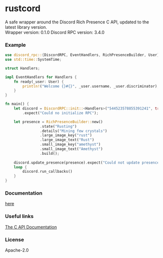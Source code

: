 # rustcord
A safe wrapper around the Discord Rich Presence C API, updated to the latest library version.  
Wrapper version: 0.1.0
Discord RPC version: 3.4.0

### Example
```rust
use discord_rpc::{DiscordRPC, EventHandlers, RichPresenceBuilder, User};
use std::time::SystemTime;

struct Handlers;

impl EventHandlers for Handlers {
    fn ready(_user: User) {
        println!("Welcome {}#{}", _user.username, _user.discriminator);
    }
}

fn main() {
    let discord = DiscordRPC::init::<Handlers>("544523578855391241", true, None)
        .expect("Could no initialize RPC");

    let presence = RichPresenceBuilder::new()
                .state("Rusting")
                .details("Mining few crystals")
                .large_image_key("rust")
                .large_image_text("Rust")
                .small_image_key("amethyst")
                .small_image_text("Amethyst")
                .build();
                
    discord.update_presence(presence).expect("Could not update presence");
    loop {
        discord.run_callbacks()
    }
}
```

### Documentation
[here](https://docs.rs/rustcord)

### Useful links
[The C API Documentation](https://discordapp.com/developers/docs/rich-presence/how-to)  

### License
Apache-2.0